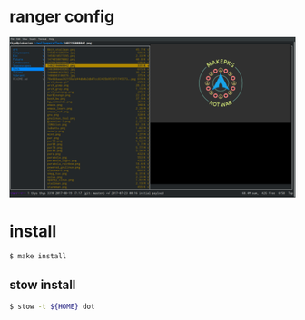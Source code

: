 # ranger config

![makepkg not war](pics/grab.png)

# install

```bash
$ make install
```


## stow install

```bash
$ stow -t ${HOME} dot
```


